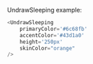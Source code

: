 UndrawSleeping example:

```js
<UndrawSleeping 
    primaryColor='#6c68fb'
    accentColor='#43d1a0'
    height='250px'
    skinColor="orange"
/>
```